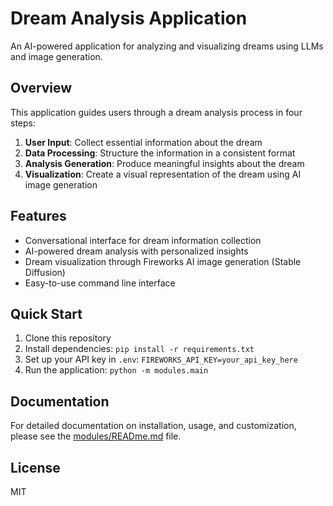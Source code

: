 # Dream Analysis Application

An AI-powered application for analyzing and visualizing dreams using LLMs and image generation.

## Overview

This application guides users through a dream analysis process in four steps:

1. **User Input**: Collect essential information about the dream
2. **Data Processing**: Structure the information in a consistent format
3. **Analysis Generation**: Produce meaningful insights about the dream
4. **Visualization**: Create a visual representation of the dream using AI image generation

## Features

- Conversational interface for dream information collection
- AI-powered dream analysis with personalized insights
- Dream visualization through Fireworks AI image generation (Stable Diffusion)
- Easy-to-use command line interface

## Quick Start

1. Clone this repository
2. Install dependencies: `pip install -r requirements.txt`
3. Set up your API key in `.env`: `FIREWORKS_API_KEY=your_api_key_here`
4. Run the application: `python -m modules.main`

## Documentation

For detailed documentation on installation, usage, and customization, please see the [modules/READme.md](modules/READme.md) file.

## License

MIT
